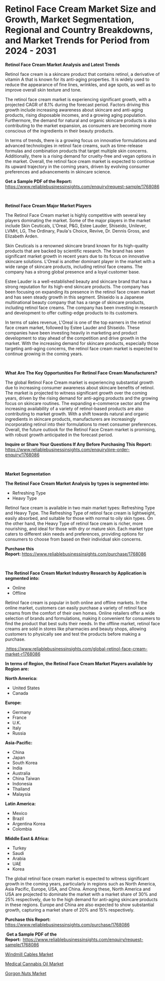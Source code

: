 <p><h1>Retinol Face Cream Market Size and Growth, Market Segmentation, Regional and Country Breakdowns, and Market Trends for Period from 2024 -  2031</h1></p><p><strong>Retinol Face Cream Market Analysis and Latest Trends</strong></p>
<p><p>Retinol face cream is a skincare product that contains retinol, a derivative of vitamin A that is known for its anti-aging properties. It is widely used to reduce the appearance of fine lines, wrinkles, and age spots, as well as to improve overall skin texture and tone.</p><p>The retinol face cream market is experiencing significant growth, with a projected CAGR of 8.1% during the forecast period. Factors driving this growth include increasing awareness about skincare and anti-aging products, rising disposable incomes, and a growing aging population. Furthermore, the demand for natural and organic skincare products is also contributing to the market expansion, as consumers are becoming more conscious of the ingredients in their beauty products.</p><p>In terms of trends, there is a growing focus on innovative formulations and advanced technologies in retinol face creams, such as time-release formulas and combination products that target multiple skin concerns. Additionally, there is a rising demand for cruelty-free and vegan options in the market. Overall, the retinol face cream market is expected to continue its upward trajectory in the coming years, driven by evolving consumer preferences and advancements in skincare science.</p></p>
<p><strong>Get a Sample PDF of the Report:&nbsp;</strong> <a href="https://www.reliablebusinessinsights.com/enquiry/request-sample/1768086">https://www.reliablebusinessinsights.com/enquiry/request-sample/1768086</a></p>
<p>&nbsp;</p>
<p><strong>Retinol Face Cream Major Market Players</strong></p>
<p><p>The Retinol Face Cream market is highly competitive with several key players dominating the market. Some of the major players in the market include Skin Ceuticals, L'Oreal, P&G, Estee Lauder, Shiseido, Unilever, LVMH, LG, The Ordinary, Paula's Choice, Revive, Dr. Dennis Gross, and Elizabeth Arden.</p><p>Skin Ceuticals is a renowned skincare brand known for its high-quality products that are backed by scientific research. The brand has seen significant market growth in recent years due to its focus on innovative skincare solutions. L'Oreal is another dominant player in the market with a wide range of skincare products, including retinol face creams. The company has a strong global presence and a loyal customer base.</p><p>Estee Lauder is a well-established beauty and skincare brand that has a strong reputation for its high-end skincare products. The company has been focusing on expanding its presence in the retinol face cream market and has seen steady growth in this segment. Shiseido is a Japanese multinational beauty company that has a range of skincare products, including retinol face creams. The company has been investing in research and development to offer cutting-edge products to its customers.</p><p>In terms of sales revenue, L'Oreal is one of the top earners in the retinol face cream market, followed by Estee Lauder and Shiseido. These companies have been investing heavily in marketing and product development to stay ahead of the competition and drive growth in the market. With the increasing demand for skincare products, especially those targeting anti-aging concerns, the retinol face cream market is expected to continue growing in the coming years.</p></p>
<p>&nbsp;</p>
<p><strong>What Are The Key Opportunities For Retinol Face Cream Manufacturers?</strong></p>
<p><p>The global Retinol Face Cream market is experiencing substantial growth due to increasing consumer awareness about skincare benefits of retinol. The market is projected to witness significant growth over the coming years, driven by the rising demand for anti-aging products and the growing focus on skincare routines. The expanding e-commerce sector and the increasing availability of a variety of retinol-based products are also contributing to market growth. With a shift towards natural and organic ingredients in skincare products, manufacturers are increasingly incorporating retinol into their formulations to meet consumer preferences. Overall, the future outlook for the Retinol Face Cream market is promising, with robust growth anticipated in the forecast period.</p></p>
<p><strong>Inquire or Share Your Questions If Any Before Purchasing This Report:</strong> <a href="https://www.reliablebusinessinsights.com/enquiry/pre-order-enquiry/1768086">https://www.reliablebusinessinsights.com/enquiry/pre-order-enquiry/1768086</a></p>
<p>&nbsp;</p>
<p><strong>Market Segmentation</strong></p>
<p><strong>The Retinol Face Cream Market Analysis by types is segmented into:</strong></p>
<p><ul><li>Refreshing Type</li><li>Heavy Type</li></ul></p>
<p><p>Retinol face cream is available in two main market types: Refreshing Type and Heavy Type. The Refreshing Type of retinol face cream is lightweight, easily absorbed, and suitable for those with normal to oily skin types. On the other hand, the Heavy Type of retinol face cream is richer, more nourishing, and ideal for those with dry or mature skin. Each market type caters to different skin needs and preferences, providing options for consumers to choose from based on their individual skin concerns.</p></p>
<p><strong>Purchase this Report:&nbsp;</strong><a href="https://www.reliablebusinessinsights.com/purchase/1768086">https://www.reliablebusinessinsights.com/purchase/1768086</a></p>
<p>&nbsp;</p>
<p><strong>The Retinol Face Cream Market Industry Research by Application is segmented into:</strong></p>
<p><ul><li>Online</li><li>Offline</li></ul></p>
<p><p>Retinol face cream is popular in both online and offline markets. In the online market, customers can easily purchase a variety of retinol face creams from the comfort of their own homes. Online retailers offer a wide selection of brands and formulations, making it convenient for consumers to find the product that best suits their needs. In the offline market, retinol face creams are sold in stores like pharmacies and beauty shops, allowing customers to physically see and test the products before making a purchase.</p></p>
<p><a href="https://www.reliablebusinessinsights.com/global-retinol-face-cream-market-r1768086">&nbsp;https://www.reliablebusinessinsights.com/global-retinol-face-cream-market-r1768086</a></p>
<p><strong>In terms of Region, the Retinol Face Cream Market Players available by Region are:</strong></p>
<p>
    <p> <strong> North America: </strong>
        <ul>
            <li>United States</li>
            <li>Canada</li>
        </ul>
        </p> 
    <p> <strong> Europe: </strong>
        <ul>
            <li>Germany</li>
            <li>France</li>
            <li>U.K.</li>
            <li>Italy</li>
            <li>Russia</li>
        </ul>
        </p> 
    <p> <strong> Asia-Pacific: </strong>
        <ul>
            <li>China</li>
            <li>Japan</li>
            <li>South Korea</li>
            <li>India</li>
            <li>Australia</li>
            <li>China Taiwan</li>
            <li>Indonesia</li>
            <li>Thailand</li>
            <li>Malaysia</li>
        </ul>
        </p> 
    <p> <strong> Latin America: </strong>
        <ul>
            <li>Mexico</li>
            <li>Brazil</li>
            <li>Argentina Korea</li>
            <li>Colombia</li>
        </ul>
        </p> 
    <p> <strong> Middle East & Africa: </strong>
        <ul>
            <li>Turkey</li>
            <li>Saudi</li>
            <li>Arabia</li>
            <li>UAE</li>
            <li>Korea</li>
        </ul>
    </p>
    </p>
<p><p>The global retinol face cream market is expected to witness significant growth in the coming years, particularly in regions such as North America, Asia Pacific, Europe, USA, and China. Among these, North America and USA are projected to dominate the market with a market share of 30% and 25% respectively, due to the high demand for anti-aging skincare products in these regions. Europe and China are also expected to show substantial growth, capturing a market share of 20% and 15% respectively.</p></p>
<p><strong>Purchase this Report: </strong><a href="https://www.reliablebusinessinsights.com/purchase/1768086">https://www.reliablebusinessinsights.com/purchase/1768086</a></p>
<p>&nbsp;<strong>Get a Sample PDF of the Report:&nbsp;&nbsp;</strong><a href="https://www.reliablebusinessinsights.com/enquiry/request-sample/1768086">https://www.reliablebusinessinsights.com/enquiry/request-sample/1768086</a></p>
<p><strong></strong></p>
<p><p><a href="https://github.com/courtnhaw34343/Market-Research-Report-List-1/blob/main/windmill-cables-market.md">Windmill Cables Market</a></p><p><a href="https://github.com/trameciabutler45/Market-Research-Report-List-1/blob/main/medical-cannabis-oil-market.md">Medical Cannabis Oil Market</a></p><p><a href="https://github.com/avakerr6577/Market-Research-Report-List-1/blob/main/gorgon-nuts-market.md">Gorgon Nuts Market</a></p></p>